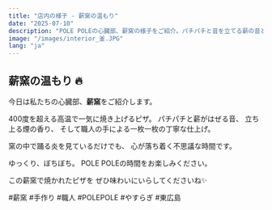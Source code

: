 ```yaml
---
title: "店内の様子 - 薪窯の温もり"
date: "2025-07-10"
description: "POLE POLEの心臓部、薪窯の様子をご紹介。パチパチと音を立てる薪の音と香り、そして高温で焼き上げるピザの瞬間をお楽しみください。"
image: "/images/interior_釜.JPG"
lang: "ja"
---
```


## 薪窯の温もり 🔥

今日は私たちの心臓部、**薪窯**をご紹介します。

400度を超える高温で一気に焼き上げるピザ。
パチパチと薪がはぜる音、
立ち上る煙の香り、
そして職人の手による一枚一枚の丁寧な仕上げ。

窯の中で踊る炎を見ているだけでも、
心が落ち着く不思議な時間です。

ゆっくり、ぼちぼち。
POLE POLEの時間をお楽しみください。

この薪窯で焼かれたピザを
ぜひ味わいにいらしてくださいね✨

#薪窯 #手作り #職人 #POLEPOLE #やすらぎ #東広島
